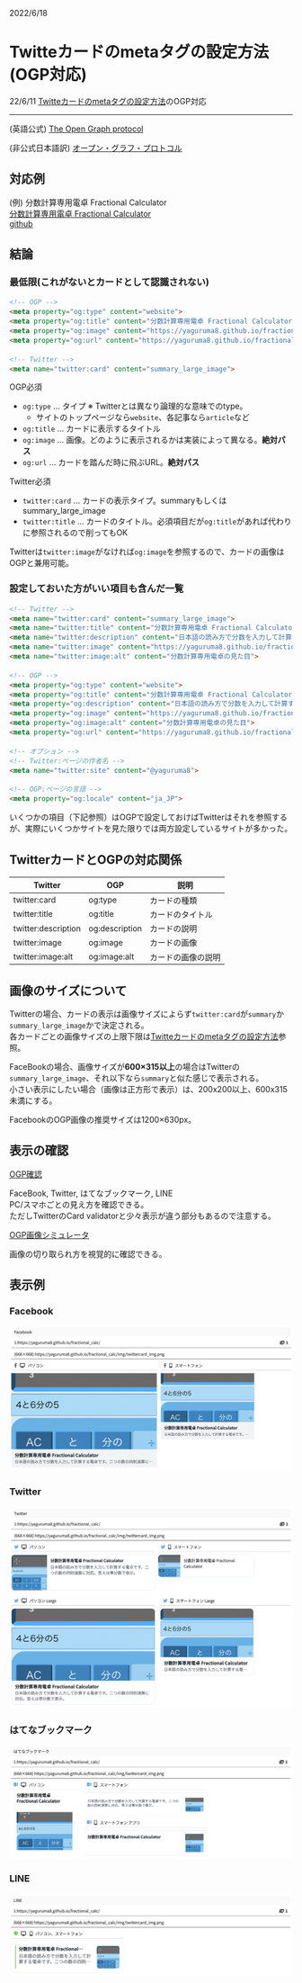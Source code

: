 2022/6/18
# Twitteカードのmetaタグの設定方法(OGP対応)

22/6/11 [Twitteカードのmetaタグの設定方法](../220611/index.md)のOGP対応

---

(英語公式) [The Open Graph protocol](https://ogp.me)

(非公式日本語訳) [オープン・グラフ・プロトコル](https://www.asahi-net.or.jp/~ax2s-kmtn/internet/sns/ogp-20170727.html)

## 対応例

 (例) 分数計算専用電卓 Fractional Calculator   
[分数計算専用電卓 Fractional Calculator](https://yaguruma8.github.io/fractional_calc/)    
[github](https://github.com/yaguruma8/fractional_calc)

## 結論

### 最低限(これがないとカードとして認識されない)

```html
<!-- OGP -->
<meta property="og:type" content="website">
<meta property="og:title" content="分数計算専用電卓 Fractional Calculator">
<meta property="og:image" content="https://yaguruma8.github.io/fractional_calc/img/twittercard_img.png">
<meta property="og:url" content="https://yaguruma8.github.io/fractional_calc/">

<!-- Twitter -->
<meta name="twitter:card" content="summary_large_image">
```

OGP必須
  - `og:type` ... タイプ ※ Twitterとは異なり論理的な意味でのtype。
    - サイトのトップページなら`website`、各記事なら`article`など
  - `og:title` ... カードに表示するタイトル
  - `og:image` ... 画像。どのように表示されるかは実装によって異なる。**絶対パス**
  - `og:url` ... カードを踏んだ時に飛ぶURL。**絶対パス**

Twitter必須
  - `twitter:card` ... カードの表示タイプ。summaryもしくはsummary_large_image
  - `twitter:title` ... カードのタイトル。必須項目だが`og:title`があれば代わりに参照されるので削ってもOK

Twitterは`twitter:image`がなければ`og:image`を参照するので、カードの画像はOGPと兼用可能。


### 設定しておいた方がいい項目も含んだ一覧
```html
<!-- Twitter -->
<meta name="twitter:card" content="summary_large_image">
<meta name="twitter:title" content="分数計算専用電卓 Fractional Calculator">
<meta name="twitter:description" content="日本語の読み方で分数を入力して計算する電卓です。二つの数の四則演算に対応。答えは帯分数で表示。">
<meta name="twitter:image" content="https://yaguruma8.github.io/fractional_calc/img/twittercard_img.png">
<meta name="twitter:image:alt" content="分数計算専用電卓の見た目">

<!-- OGP -->
<meta property="og:type" content="website">
<meta property="og:title" content="分数計算専用電卓 Fractional Calculator">
<meta property="og:description" content="日本語の読み方で分数を入力して計算する電卓です。二つの数の四則演算に対応。答えは帯分数で表示。">
<meta property="og:image" content="https://yaguruma8.github.io/fractional_calc/img/twittercard_img.png">
<meta property="og:image:alt" content="分数計算専用電卓の見た目">
<meta property="og:url" content="https://yaguruma8.github.io/fractional_calc/">

<!-- オプション -->
<!-- Twitter:ページの作者名 -->
<meta name="twitter:site" content="@yaguruma8">

<!-- OGP:ページの言語 -->
<meta property="og:locale" content="ja_JP">
```
いくつかの項目（下記参照）はOGPで設定しておけばTwitterはそれを参照するが、実際にいくつかサイトを見た限りでは両方設定しているサイトが多かった。    

## TwitterカードとOGPの対応関係

| Twitter  | OGP | 説明 |
| - | - | - |
| twitter:card | og:type | カードの種類 |
| twitter:title | og:title | カードのタイトル |
| twitter:description | og:description | カードの説明 |
| twitter:image | og:image | カードの画像 |
| twitter:image:alt | og:image:alt | カードの画像の説明 |


## 画像のサイズについて

Twitterの場合、カードの表示は画像サイズによらず`twitter:card`が`summary`か`summary_large_image`かで決定される。    
各カードごとの画像サイズの上限下限は[Twitteカードのmetaタグの設定方法](../220611/index.md)参照。

FaceBookの場合、画像サイズが**600×315以上**の場合はTwitterの`summary_large_image`、それ以下なら`summary`と似た感じで表示される。    
小さい表示にしたい場合（画像は正方形で表示）は、200x200以上、600x315未満にする。

FacebookのOGP画像の推奨サイズは1200×630px。

## 表示の確認

[OGP確認](https://rakko.tools/tools/9/)

FaceBook, Twitter, はてなブックマーク, LINE    
PC/スマホごとの見え方を確認できる。    
ただしTwitterのCard validatorと少々表示が違う部分もあるので注意する。    

[OGP画像シミュレータ](https://www.ogimage.tsmallfield.com)

画像の切り取られ方を視覚的に確認できる。    


## 表示例

### Facebook
![ogp_facebook](img/ogp_facebook.png)

### Twitter
![ogp_twitter](img/ogp_twitter.png)

### はてなブックマーク
![ogp_hatena](img/ogp_hatena.png)

### LINE
![ogp_line](img/ogp_line.png)